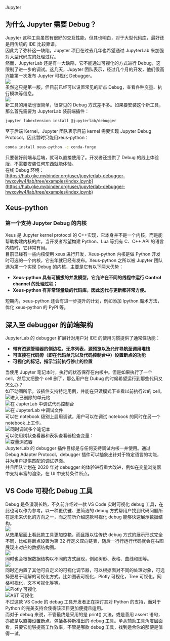 Jupyter
<a name="bb1at"></a>
## **为什么 Jupyter 需要 Debug？**
Jupyter 这种工具虽然有很好的交互性能，但其也明白，对于大型代码库，最好还是用传统的 IDE 比较靠谱。<br />因此为了弥补这一缺陷，Jupyter 项目在过去几年也希望通过 JupyterLab 来加强对大型代码库的处理过程。<br />然而，JupyterLab 还是有一大缺陷，它不能通过可视化的方式进行 Debug，这限制了进一步的调试。这几天，Jupyter 团队表示，经过几个月的开发，他们很高兴能第一次发布 Jupyter 可视化 Debugger。<br />![](./img/1672589095973-fde44fc7-6cf1-4b0a-b884-fa85fb7d2796.png)<br />虽然这只是第一版，但目前已经可以设置常见的断点 Debug，查看各种变量、执行模块等信息。<br />![](./img/1672589096109-ed30621e-f3f4-40be-b2ce-d9021f12bf27.gif)<br />新工具的用法也很简单，很常见的 Debug 方式差不多。如果要安装这个新工具，那么首先需要为 JupyterLab 装前端插件：
```bash
jupyter labextension install @jupyterlab/debugger
```
至于后端 Kernel，Jupyter 团队表示目前 kernel 需要实现 Jupyter Debug Protocol，因此暂时只能用xeus-python：
```bash
conda install xeus-python -c conda-forge
```
只要装好前端与后端，就可以直接使用了。开发者还提供了 Debug 的线上体验版，不需要安装任何东西就能体验。<br />在线 Debug 环境：<br />[https://hub.gke.mybinder.org/user/jupyterlab-debugger-hwxovlw4/lab/tree/examples/index.ipynb](https://hub.gke.mybinder.org/user/jupyterlab-debugger-hwxovlw4/lab/tree/examples/index.ipynb)
<a name="SVy1Y"></a>
## Xeus-python
<a name="Wyn8J"></a>
### 第一个支持 Jupyter Debug 的内核
Xeus 是 Jupyter kernel protocol 的 C++实现，它本身并不是一个内核，而是能帮助构建内核的库。当开发者希望构建 Python、Lua 等拥有 C、C++ API 的语言内核时，它非常有用。<br />目前已经有一些内核使用 xeus 进行开发，Xeus-python 内核是做 Python 开发时可选的一个内核，它去年就已经有发布。Xeus-python 之所以被 Jupyter 团队选为第一个实现 Debug 的内核，主要是它有以下两大优势：

- **Xeus-python 具有可插拔的并发模型，它允许在不同的线程中运行 Control channel 的处理过程；**
- **Xeus-python 有非常轻量级的代码库，因此迭代与更新都非常方便。**

短期内，xeus-python 还会有进一步提升的计划，例如添加 Ipython 魔术方法，优化 xeus-python 的 PyPI 等。
<a name="RQP1x"></a>
## **深入至 debugger 的前端架构**
JupyterLab 的 debugger 扩展针对用户对 IDE 的使用习惯提供了通常性功能：

- **带有资源管理器的侧边栏，无序列表，源预览以及允许导航至调用堆栈**
- **可直接在代码旁（即在代码单元以及代码控制台中）设置断点的功能**
- **可视化的标记，指示当前执行停止的位置**

当使用 Jupyter 笔记本时，执行的状态保存在内核中。但是如果执行了一个 cell，然后又把整个 cell 删了，那么用户在 Dubug 的时候希望运行到那些代码又怎么办？<br />如下动图所示，该插件支持特定用例，并能在只读模式下查看以前执行过的 cell。<br />![进入已删除的单元格](./img/1672589096085-79045a34-b43a-4ab6-9b40-5ccb6ac943c9.gif "进入已删除的单元格")<br />![在 JupterLab 中调试代码控制台](./img/1672589095982-b33a9040-7ed3-4eb0-b388-06615fc87c43.gif "在 JupterLab 中调试代码控制台")<br />![在 JupyterLab 中调试文件](./img/1672589096087-5b9295c7-9427-4aec-92dd-c9fba20a00db.gif "在 JupyterLab 中调试文件")<br />可以在 notebook 级别上启用调试，用户可以在调试 notebook 的同时在另一个 notebook 上工作。<br />![同时调试多个笔记本](./img/1672589096390-a0acce95-6b63-46b4-b8a6-47001eca70d9.gif "同时调试多个笔记本")<br />可以使用树状查看器和表状查看器检查变量：<br />![变量浏览器](./img/1672589096553-873a654a-a3b5-4aac-a8c9-94b41549a077.gif "变量浏览器")<br />JupyterLab 的 debugger 插件目标是与任何支持调试内核一并使用。通过 Debug Adapter Protocol，debugger 插件可以抽象出针对于特定语言的功能，并为用户提供匹配的调试界面。<br />并且团队计划在 2020 年对 debugger 的体验进行重大改进，例如在变量浏览器中支持丰富的渲染，在 UI 中支持条件断点。
<a name="PVmxr"></a>
## **VS Code 可视化 Debug 工具**
Debug 是条漫漫长路，不久前介绍过一款 VS Code 实时可视化 debug 工具，在此也可以作为参考。以一种更优雅、更简洁的 debug 方式帮用户找到代码问题所在是未来优化的方向之一，而之前所介绍这款可视化 debug 能够快速展示数据结构。<br />![](./img/1672589096578-c59d4b66-69c8-4643-a50a-43f525cd3097.gif)<br />从效果层面上看此款工具更加惊艳，而且跟以往传统 debug 方式的展示形式完全不同，比如将断点设置为第 32 行定义双向链表，随后一行行运行代码就会在右图展现出对应的数据结构图。<br />![](./img/1672589096768-ad48df42-f5b5-4430-aa7e-daa3384bbef5.gif)<br />同时也会根据数据结构以不同的方式展现，例如树形、表格、曲线和图等。<br />![](./img/1672589096758-c2024a8c-4cfc-405d-8250-b5ccb6bb5f4b.gif)<br />同时还内置了其他可自定义的可视化调节器，可以根据面对不同的处理对象，可选择更易于理解的可视化方式。比如图表可视化，Plotly 可视化，Tree 可视化，网格可视化，文本可视化等等。<br />![Plotly 可视化](./img/1672589096989-b9e0aa64-72af-408d-9056-70135833b972.png "Plotly 可视化")<br />![AST 可视化](./img/1672589096964-9ca0729e-8a1e-419c-bcdf-f8e9a524e12f.png "AST 可视化")<br />不过这款 VS Code 的 debug 工具开发者正在探讨其对 Python 的支持，而对于 Python 的完美支持会使得该项目更加便捷且适用。<br />而对于 debug 来说，不管最终是采用的是 print() 大法，或是善用 assert 语句，亦或是以直接设置断点，包括各种新推出的 debug 工具。单从辅助工具角度层面看，只要它能够提高工作效率，不管是哪款 debug 工具，找到适合你的那便是值得一试。
